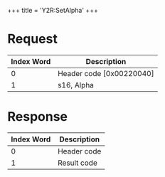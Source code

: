 +++
title = 'Y2R:SetAlpha'
+++

# Request

| Index Word | Description                |
|------------|----------------------------|
| 0          | Header code \[0x00220040\] |
| 1          | s16, Alpha                 |

# Response

| Index Word | Description |
|------------|-------------|
| 0          | Header code |
| 1          | Result code |
